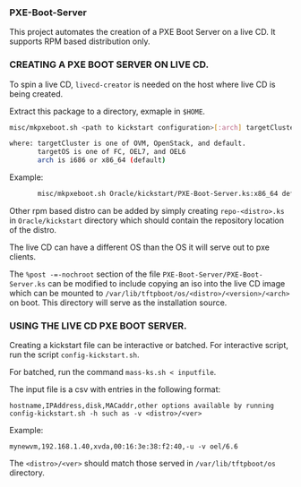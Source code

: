 ### PXE-Boot-Server

This project automates the creation of a PXE Boot Server on a live CD. It supports RPM based distribution only.

### CREATING A PXE BOOT SERVER ON LIVE CD.

To spin a live CD, `livecd-creator` is needed on the host where live CD is being created.

Extract this package to a directory, exmaple in `$HOME`.

```bash
misc/mkpxeboot.sh <path to kickstart configuration>[:arch] targetCluster targetOS

where: targetCluster is one of OVM, OpenStack, and default.
       targetOS is one of FC, OEL7, and OEL6
       arch is i686 or x86_64 (default)
```

Example:

```bash
       misc/mkpxeboot.sh Oracle/kickstart/PXE-Boot-Server.ks:x86_64 default FC
```

Other rpm based distro can be added by simply creating `repo-<distro>.ks` in `Oracle/kickstart` directory which should contain the repository location of the distro.

The live CD can have a different OS than the OS it will serve out to pxe clients.

The `%post -=-nochroot` section of the file `PXE-Boot-Server/PXE-Boot-Server.ks` can be modified to include copying an iso into the live CD image which can be mounted to `/var/lib/tftpboot/os/<distro>/<version>/<arch>` on boot. This directory will serve as the installation source.

### USING THE LIVE CD PXE BOOT SERVER.

Creating a kickstart file can be interactive or batched. For interactive script, run the script `config-kickstart.sh`.

For batched, run the command `mass-ks.sh < inputfile`.

The input file is a csv with entries in the following format:

```
hostname,IPAddress,disk,MACaddr,other options available by running config-kickstart.sh -h such as -v <distro>/<ver>
```

Example:

```
mynewvm,192.168.1.40,xvda,00:16:3e:38:f2:40,-u -v oel/6.6
```

The `<distro>/<ver>` should match those served in `/var/lib/tftpboot/os` directory.

